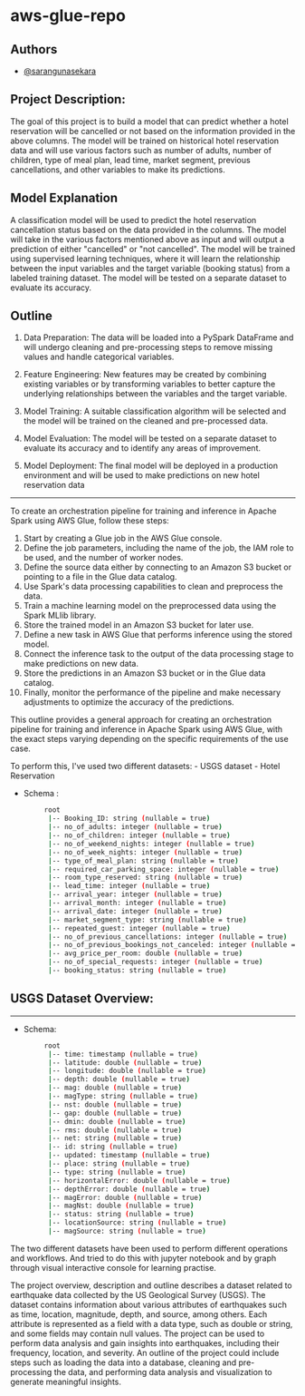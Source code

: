 # aws-glue-repo

## Authors

- [@sarangunasekara](https://www.github.com/sarangunasekara)


## Project Description:

The goal of this project is to build a model that can predict whether a hotel reservation will be cancelled or not based on the information provided in the above columns. The model will be trained on historical hotel reservation data and will use various factors such as number of adults, number of children, type of meal plan, lead time, market segment, previous cancellations, and other variables to make its predictions.


## Model Explanation

A classification model will be used to predict the hotel reservation cancellation status based on the data provided in the columns. The model will take in the various factors mentioned above as input and will output a prediction of either "cancelled" or "not cancelled". The model will be trained using supervised learning techniques, where it will learn the relationship between the input variables and the target variable (booking status) from a labeled training dataset. The model will be tested on a separate dataset to evaluate its accuracy.


## Outline

1. Data Preparation: The data will be loaded into a PySpark DataFrame and will undergo cleaning and pre-processing steps to remove missing values and handle categorical variables.

2. Feature Engineering: New features may be created by combining existing variables or by transforming variables to better capture the underlying relationships between the variables and the target variable.

3. Model Training: A suitable classification algorithm will be selected and the model will be trained on the cleaned and pre-processed data.

4. Model Evaluation: The model will be tested on a separate dataset to evaluate its accuracy and to identify any areas of improvement.

5. Model Deployment: The final model will be deployed in a production environment and will be used to make predictions on new hotel reservation data

---------------------------
To create an orchestration pipeline for training and inference in Apache Spark using AWS Glue, follow these steps:
   1. Start by creating a Glue job in the AWS Glue console.
   2. Define the job parameters, including the name of the job, the IAM role to be used, and the number of worker nodes.
   3. Define the source data either by connecting to an Amazon S3 bucket or pointing to a file in the Glue data catalog.
   4. Use Spark's data processing capabilities to clean and preprocess the data.
   5. Train a machine learning model on the preprocessed data using the Spark MLlib library.
   6. Store the trained model in an Amazon S3 bucket for later use.
   7. Define a new task in AWS Glue that performs inference using the stored model.
   8. Connect the inference task to the output of the data processing stage to make predictions on new data.
   9. Store the predictions in an Amazon S3 bucket or in the Glue data catalog.
   10. Finally, monitor the performance of the pipeline and make necessary adjustments to optimize the accuracy of the predictions.

This outline provides a general approach for creating an orchestration pipeline for training and inference in Apache Spark using AWS Glue, with the exact steps varying depending on the specific requirements of the use case.

To perform this, I've used two different datasets:
    - USGS dataset
    - Hotel Reservation

- Schema :
   ```bash 
        root
         |-- Booking_ID: string (nullable = true)
         |-- no_of_adults: integer (nullable = true)
         |-- no_of_children: integer (nullable = true)
         |-- no_of_weekend_nights: integer (nullable = true)
         |-- no_of_week_nights: integer (nullable = true)
         |-- type_of_meal_plan: string (nullable = true)
         |-- required_car_parking_space: integer (nullable = true)
         |-- room_type_reserved: string (nullable = true)
         |-- lead_time: integer (nullable = true)
         |-- arrival_year: integer (nullable = true)
         |-- arrival_month: integer (nullable = true)
         |-- arrival_date: integer (nullable = true)
         |-- market_segment_type: string (nullable = true)
         |-- repeated_guest: integer (nullable = true)
         |-- no_of_previous_cancellations: integer (nullable = true)
         |-- no_of_previous_bookings_not_canceled: integer (nullable = true)
         |-- avg_price_per_room: double (nullable = true)
         |-- no_of_special_requests: integer (nullable = true)
         |-- booking_status: string (nullable = true)
     ```
     
## USGS Dataset Overview:
----------------------------------------
- Schema:
   ```bash
        root
         |-- time: timestamp (nullable = true)
         |-- latitude: double (nullable = true)
         |-- longitude: double (nullable = true)
         |-- depth: double (nullable = true)
         |-- mag: double (nullable = true)
         |-- magType: string (nullable = true)
         |-- nst: double (nullable = true)
         |-- gap: double (nullable = true)
         |-- dmin: double (nullable = true)
         |-- rms: double (nullable = true)
         |-- net: string (nullable = true)
         |-- id: string (nullable = true)
         |-- updated: timestamp (nullable = true)
         |-- place: string (nullable = true)
         |-- type: string (nullable = true)
         |-- horizontalError: double (nullable = true)
         |-- depthError: double (nullable = true)
         |-- magError: double (nullable = true)
         |-- magNst: double (nullable = true)
         |-- status: string (nullable = true)
         |-- locationSource: string (nullable = true)
         |-- magSource: string (nullable = true)
    ```   
         
The two different datasets have been used to perform different operations and workflows. And tried to do this with jupyter notebook and by graph through visual interactive console for learning practise.

The project overview, description and outline describes a dataset related to earthquake data collected by the US Geological Survey (USGS). The dataset contains information about various attributes of earthquakes such as time, location, magnitude, depth, and source, among others. Each attribute is represented as a field with a data type, such as double or string, and some fields may contain null values. The project can be used to perform data analysis and gain insights into earthquakes, including their frequency, location, and severity. An outline of the project could include steps such as loading the data into a database, cleaning and pre-processing the data, and performing data analysis and visualization to generate meaningful insights.
